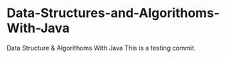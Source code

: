 # Data-Structures-and-Algorithoms-With-Java
Data Structure &amp; Algorithoms With Java
This is a testing commit. 